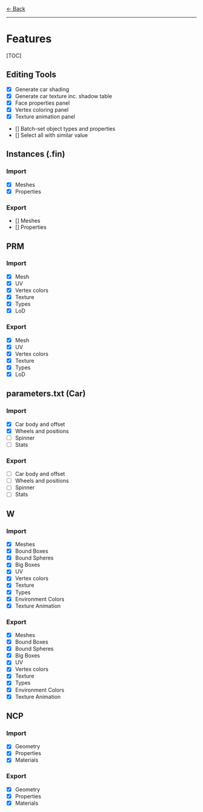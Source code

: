 [$\leftarrow$ Back](../index.html)

---

# Features

[TOC]

## Editing Tools

- [x] Generate car shading
- [x] Generate car texture inc. shadow table
- [x] Face properties panel
- [x] Vertex coloring panel
- [x] Texture animation panel
- [] Batch-set object types and properties
- [] Select all with similar value

## Instances (.fin)

### Import
- [x] Meshes
- [x] Properties

### Export
- [] Meshes
- [] Properties

## PRM

### Import
- [x] Mesh
- [x] UV
- [x] Vertex colors
- [x] Texture
- [x] Types
- [x] LoD
### Export
- [x] Mesh
- [x] UV
- [x] Vertex colors
- [x] Texture
- [x] Types
- [x] LoD

## parameters.txt (Car)
### Import
- [x] Car body and offset
- [x] Wheels and positions
- [ ] Spinner
- [ ] Stats
### Export
- [ ] Car body and offset
- [ ] Wheels and positions
- [ ] Spinner
- [ ] Stats

## W
### Import
- [x] Meshes
- [x] Bound Boxes
- [x] Bound Spheres
- [x] Big Boxes
- [x] UV
- [x] Vertex colors
- [x] Texture
- [x] Types
- [x] Environment Colors
- [x] Texture Animation

### Export

- [x] Meshes
- [x] Bound Boxes
- [x] Bound Spheres
- [x] Big Boxes
- [x] UV
- [x] Vertex colors
- [x] Texture
- [x] Types
- [x] Environment Colors
- [x] Texture Animation

## NCP
### Import
- [x] Geometry
- [x] Properties
- [x] Materials

### Export
- [x] Geometry
- [x] Properties
- [x] Materials
